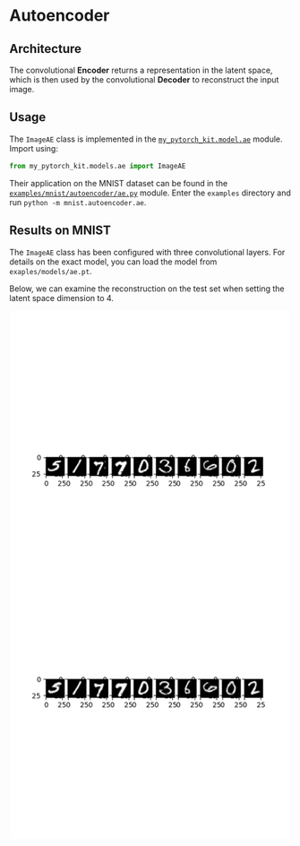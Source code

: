 
# Autoencoder

## Architecture
The convolutional **Encoder** returns a representation in the latent space, which is then used by the convolutional **Decoder** to reconstruct the input image.

## Usage
The `ImageAE` class is implemented in the [`my_pytorch_kit.model.ae`](../../my_pytorch_kit/model/ae) module.
Import using:
```python
from my_pytorch_kit.models.ae import ImageAE
```
Their application on the MNIST dataset can be found in the [`examples/mnist/autoencoder/ae.py`](../../examples/mnist/autoencoder/ae.py) module.
Enter the `examples` directory and run `python -m mnist.autoencoder.ae`.

## Results on MNIST

The `ImageAE` class has been configured with three convolutional layers.
For details on the exact model, you can load the model from `exaples/models/ae.pt`.

Below, we can examine the reconstruction on the test set when setting the latent space dimension to 4.

<p align="middle">
    <img align="top" src="../assets/ae_reconstruction.png" width="500" />
</p>

